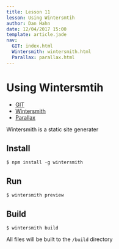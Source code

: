 ```yaml
---
title: Lesson 11
lesson: Using Wintersmtih
author: Dan Hahn
date: 12/04/2017 15:00
template: article.jade
nav:
  GIT: index.html
  Wintersmith: wintersmith.html
  Parallax: parallax.html
---
```


# Using Wintersmtih

* [GIT]()
* [Wintersmith](wintersmith.html)
* [Parallax](parallax.html)

Wintersmith is a static site generater

## Install

	$ npm install -g wintersmith

## Run

	$ wintersmith preview

## Build

	$ wintersmith build

All files will be built to the `/build` directory

